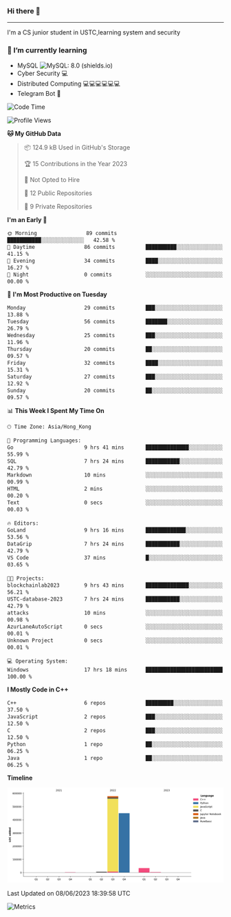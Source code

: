 ### Hi there 👋

<!--
**aozaki-touko/aozaki-touko** is a ✨ _special_ ✨ repository because its `README.md` (this file) appears on your GitHub profile.

Here are some ideas to get you started:

-  ...
- 🌱 I’m currently learning ...
- 👯 I’m looking to collaborate on ...
- 🤔 I’m looking for help with ...
- 💬 Ask me about ...
- 📫 How to reach me: ...
- 😄 Pronouns: ...
- ⚡ Fun fact: ...
-->

---

I'm a CS junior student in USTC,learning system and security



### 🌱 I’m currently learning

- MySQL ![MySQL: 8.0 (shields.io)](https://img.shields.io/badge/MySQL-8.0-blue)
- Cyber Security :computer:
- Distributed Computing :computer::computer::computer::computer::computer::computer:
- Telegram Bot :robot:



<!--START_SECTION:waka-->
![Code Time](http://img.shields.io/badge/Code%20Time-63%20hrs%2022%20mins-blue)

![Profile Views](http://img.shields.io/badge/Profile%20Views-0-blue)

**🐱 My GitHub Data** 

> 📦 124.9 kB Used in GitHub's Storage 
 > 
> 🏆 15 Contributions in the Year 2023
 > 
> 🚫 Not Opted to Hire
 > 
> 📜 12 Public Repositories 
 > 
> 🔑 9 Private Repositories 
 > 
**I'm an Early 🐤** 

```text
🌞 Morning                89 commits          ███████████░░░░░░░░░░░░░░   42.58 % 
🌆 Daytime                86 commits          ██████████░░░░░░░░░░░░░░░   41.15 % 
🌃 Evening                34 commits          ████░░░░░░░░░░░░░░░░░░░░░   16.27 % 
🌙 Night                  0 commits           ░░░░░░░░░░░░░░░░░░░░░░░░░   00.00 % 
```
📅 **I'm Most Productive on Tuesday** 

```text
Monday                   29 commits          ███░░░░░░░░░░░░░░░░░░░░░░   13.88 % 
Tuesday                  56 commits          ███████░░░░░░░░░░░░░░░░░░   26.79 % 
Wednesday                25 commits          ███░░░░░░░░░░░░░░░░░░░░░░   11.96 % 
Thursday                 20 commits          ██░░░░░░░░░░░░░░░░░░░░░░░   09.57 % 
Friday                   32 commits          ████░░░░░░░░░░░░░░░░░░░░░   15.31 % 
Saturday                 27 commits          ███░░░░░░░░░░░░░░░░░░░░░░   12.92 % 
Sunday                   20 commits          ██░░░░░░░░░░░░░░░░░░░░░░░   09.57 % 
```


📊 **This Week I Spent My Time On** 

```text
🕑︎ Time Zone: Asia/Hong_Kong

💬 Programming Languages: 
Go                       9 hrs 41 mins       ██████████████░░░░░░░░░░░   55.99 % 
SQL                      7 hrs 24 mins       ███████████░░░░░░░░░░░░░░   42.79 % 
Markdown                 10 mins             ░░░░░░░░░░░░░░░░░░░░░░░░░   00.99 % 
HTML                     2 mins              ░░░░░░░░░░░░░░░░░░░░░░░░░   00.20 % 
Text                     0 secs              ░░░░░░░░░░░░░░░░░░░░░░░░░   00.03 % 

🔥 Editors: 
GoLand                   9 hrs 16 mins       █████████████░░░░░░░░░░░░   53.56 % 
DataGrip                 7 hrs 24 mins       ███████████░░░░░░░░░░░░░░   42.79 % 
VS Code                  37 mins             █░░░░░░░░░░░░░░░░░░░░░░░░   03.65 % 

🐱‍💻 Projects: 
blockchainlab2023        9 hrs 43 mins       ██████████████░░░░░░░░░░░   56.21 % 
USTC-database-2023       7 hrs 24 mins       ███████████░░░░░░░░░░░░░░   42.79 % 
attacks                  10 mins             ░░░░░░░░░░░░░░░░░░░░░░░░░   00.98 % 
AzurLaneAutoScript       0 secs              ░░░░░░░░░░░░░░░░░░░░░░░░░   00.01 % 
Unknown Project          0 secs              ░░░░░░░░░░░░░░░░░░░░░░░░░   00.01 % 

💻 Operating System: 
Windows                  17 hrs 18 mins      █████████████████████████   100.00 % 
```

**I Mostly Code in C++** 

```text
C++                      6 repos             █████████░░░░░░░░░░░░░░░░   37.50 % 
JavaScript               2 repos             ███░░░░░░░░░░░░░░░░░░░░░░   12.50 % 
C                        2 repos             ███░░░░░░░░░░░░░░░░░░░░░░   12.50 % 
Python                   1 repo              ██░░░░░░░░░░░░░░░░░░░░░░░   06.25 % 
Java                     1 repo              ██░░░░░░░░░░░░░░░░░░░░░░░   06.25 % 
```



**Timeline**

![Lines of Code chart](https://raw.githubusercontent.com/aozaki-touko/aozaki-touko/main/assets/bar_graph.png)


 Last Updated on 08/06/2023 18:39:58 UTC
<!--END_SECTION:waka-->
![Metrics](https://metrics.lecoq.io/aozaki-touko?template=classic&base.header=0&habits=1&languages=1&fortune=1&base=header%2C%20activity%2C%20community%2C%20repositories%2C%20metadata&base.indepth=false&base.hireable=false&base.skip=false&languages=false&languages.limit=8&languages.threshold=0%25&languages.other=false&languages.colors=github&languages.sections=most-used&languages.indepth=false&languages.analysis.timeout=15&languages.analysis.timeout.repositories=7.5&languages.categories=markup%2C%20programming&languages.recent.categories=markup%2C%20programming&languages.recent.load=300&languages.recent.days=14&habits=false&habits.from=200&habits.days=14&habits.facts=true&habits.charts=false&habits.charts.type=classic&habits.trim=false&habits.languages.limit=8&habits.languages.threshold=0%25&fortune=false&config.timezone=Asia%2FHong_Kong)
